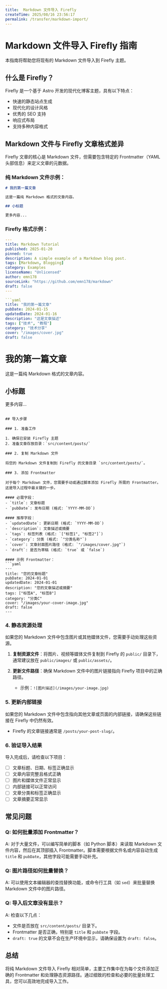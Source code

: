 ```yaml
---
title:  Markdown 文件导入 Firefly
createTime: 2025/08/16 23:56:17
permalink: /transfer/markdown-import/
---
```


# Markdown 文件导入 Firefly 指南

本指南将帮助您将现有的 Markdown 文件导入到 Firefly 主题。

## 什么是 Firefly？

Firefly 是一个基于 Astro 开发的现代化博客主题，具有以下特点：
- 快速的静态站点生成
- 现代化的设计风格
- 优秀的 SEO 支持
- 响应式布局
- 支持多种内容格式

## Markdown 文件与 Firefly 文章格式差异

Firefly 文章的核心是 Markdown 文件，但需要包含特定的 Frontmatter（YAML 头部信息）来定义文章的元数据。

### 纯 Markdown 文件示例：
```markdown
# 我的第一篇文章

这是一篇纯 Markdown 格式的文章内容。

## 小标题

更多内容...
```

### Firefly 格式示例：
```yaml
---
title: Markdown Tutorial
published: 2025-01-20
pinned: true
description: A simple example of a Markdown blog post.
tags: [Markdown, Blogging]
category: Examples
licenseName: "Unlicensed"
author: emn178
sourceLink: "https://github.com/emn178/markdown"
draft: false
---

```yaml
title: "我的第一篇文章"
pubDate: 2024-01-15
updatedDate: 2024-01-16
description: "这是文章描述"
tags: ["技术", "教程"]
category: "技术分享"
cover: "/images/cover.jpg"
draft: false
```
# 我的第一篇文章

这是一篇纯 Markdown 格式的文章内容。

## 小标题

更多内容...
```

## 导入步骤

### 1. 准备工作

1. 确保已安装 Firefly 主题
2. 准备文章存放目录：`src/content/posts/`

### 2. 复制 Markdown 文件

将您的 Markdown 文件复制到 Firefly 的文章目录 `src/content/posts/`。

### 3. 添加 Frontmatter

对于每个 Markdown 文件，您需要手动或通过脚本添加 Firefly 所需的 Frontmatter。这是导入过程中最关键的一步。

#### 必需字段：
- `title`: 文章标题
- `pubDate`: 发布日期 (格式: `YYYY-MM-DD`)

#### 推荐字段：
- `updatedDate`: 更新日期 (格式: `YYYY-MM-DD`)
- `description`: 文章描述或摘要
- `tags`: 标签列表 (格式: `["标签1", "标签2"]`)
- `category`: 分类 (格式: `"分类名称"`)
- `cover`: 文章封面图片路径 (格式: `"/images/cover.jpg"`)
- `draft`: 是否为草稿 (格式: `true` 或 `false`)

#### 示例 Frontmatter：
```yaml
---
title: "您的文章标题"
pubDate: 2024-01-01
updatedDate: 2024-01-01
description: "您的文章描述或摘要"
tags: ["标签A", "标签B"]
category: "分类C"
cover: "/images/your-cover-image.jpg"
draft: false
---
```

### 4. 静态资源处理

如果您的 Markdown 文件中包含图片或其他媒体文件，您需要手动处理这些资源。

1. **复制资源文件**：将图片、视频等媒体文件复制到 Firefly 的 `public/` 目录下，通常建议放在 `public/images/` 或 `public/assets/`。

2. **更新文件路径**：确保 Markdown 文件中的图片链接指向 Firefly 项目中的正确路径。
   - 示例：`![图片描述](/images/your-image.jpg)`

### 5. 更新内部链接

如果您的 Markdown 文件中包含指向其他文章或页面的内部链接，请确保这些链接在 Firefly 中仍然有效。

- Firefly 的文章链接通常是 `/posts/your-post-slug/`。

### 6. 验证导入结果

导入完成后，请检查以下项目：

- [ ] 文章标题、日期、标签正确显示
- [ ] 文章内容完整且格式正确
- [ ] 图片和媒体文件正常显示
- [ ] 内部链接可以正常访问
- [ ] 文章分类和标签正确显示
- [ ] 文章摘要正常显示

## 常见问题

### Q: 如何批量添加 Frontmatter？
A: 对于大量文件，可以编写简单的脚本（如 Python 脚本）来读取 Markdown 文件内容，然后在其顶部插入 Frontmatter。脚本需要根据文件名或内容自动生成 `title` 和 `pubDate`，其他字段可能需要手动补充。

### Q: 图片路径如何批量替换？
A: 可以使用文本编辑器的查找替换功能，或命令行工具（如 `sed`）来批量替换 Markdown 文件中的图片路径。

### Q: 导入后文章没有显示？
A: 检查以下几点：
   - 文件是否放在 `src/content/posts/` 目录下。
   - Frontmatter 是否正确，特别是 `title` 和 `pubDate` 字段。
   - `draft: true` 的文章不会在生产环境中显示，请确保设置为 `draft: false`。

## 总结

将纯 Markdown 文件导入 Firefly 相对简单，主要工作集中在为每个文件添加正确的 Frontmatter 和处理静态资源路径。通过细致的检查和必要的批量处理工具，您可以高效地完成导入工作。